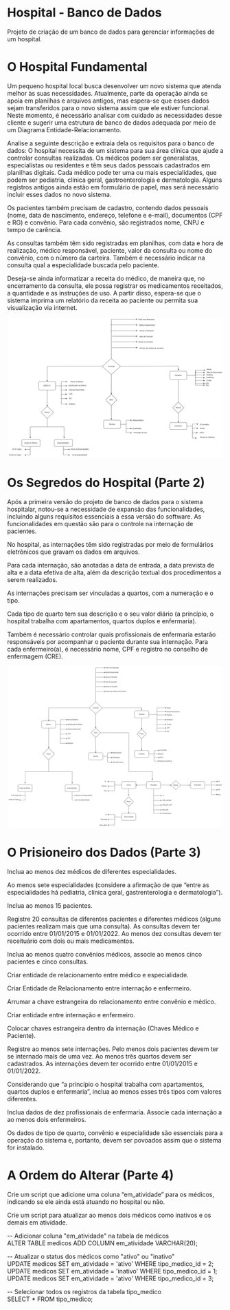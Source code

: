 # Hospital - Banco de Dados
Projeto de criação de um banco de dados para gerenciar informações de um hospital.
# O Hospital Fundamental


Um pequeno hospital local busca desenvolver um novo sistema que atenda melhor às suas necessidades. Atualmente, parte da operação ainda se apoia em planilhas e arquivos antigos, mas espera-se que esses dados sejam transferidos para o novo sistema assim que ele estiver funcional. Neste momento, é necessário analisar com cuidado as necessidades desse cliente e sugerir uma estrutura de banco de dados adequada por meio de um Diagrama Entidade-Relacionamento.

Analise a seguinte descrição e extraia dela os requisitos para o banco de dados:
O hospital necessita de um sistema para sua área clínica que ajude a controlar consultas realizadas. Os médicos podem ser generalistas, especialistas ou residentes e têm seus dados pessoais cadastrados em planilhas digitais. Cada médico pode ter uma ou mais especialidades, que podem ser pediatria, clínica geral, gastroenterologia e dermatologia. Alguns registros antigos ainda estão em formulário de papel, mas será necessário incluir esses dados no novo sistema.

Os pacientes também precisam de cadastro, contendo dados pessoais (nome, data de nascimento, endereço, telefone e e-mail), documentos (CPF e RG) e convênio. Para cada convênio, são registrados nome, CNPJ e tempo de carência.

As consultas também têm sido registradas em planilhas, com data e hora de realização, médico responsável, paciente, valor da consulta ou nome do convênio, com o número da carteira. Também é necessário indicar na consulta qual a especialidade buscada pelo paciente.

Deseja-se ainda informatizar a receita do médico, de maneira que, no encerramento da consulta, ele possa registrar os medicamentos receitados, a quantidade e as instruções de uso. A partir disso, espera-se que o sistema imprima um relatório da receita ao paciente ou permita sua visualização via internet.

![alt text](Hospital.png)

#
 # Os Segredos do Hospital (Parte 2)

Após a primeira versão do projeto de banco de dados para o sistema hospitalar, notou-se a necessidade de expansão das funcionalidades, incluindo alguns requisitos essenciais a essa versão do software. As funcionalidades em questão são para o controle na internação de pacientes.

No hospital, as internações têm sido registradas por meio de formulários eletrônicos que gravam os dados em arquivos. 

Para cada internação, são anotadas a data de entrada, a data prevista de alta e a data efetiva de alta, além da descrição textual dos procedimentos a serem realizados. 

As internações precisam ser vinculadas a quartos, com a numeração e o tipo. 

Cada tipo de quarto tem sua descrição e o seu valor diário (a princípio, o hospital trabalha com apartamentos, quartos duplos e enfermaria).

Também é necessário controlar quais profissionais de enfermaria estarão responsáveis por acompanhar o paciente durante sua internação. Para cada enfermeiro(a), é necessário nome, CPF e registro no conselho de enfermagem (CRE).

![alt text](Hospital2.png)

#
 # O Prisioneiro dos Dados  (Parte 3)

Inclua ao menos dez médicos de diferentes especialidades.

Ao menos sete especialidades (considere a afirmação de que “entre as especialidades há pediatria, clínica geral, gastrenterologia e dermatologia”).

Inclua ao menos 15 pacientes.

Registre 20 consultas de diferentes pacientes e diferentes médicos (alguns pacientes realizam mais que uma consulta). As consultas devem ter ocorrido entre 01/01/2015 e 01/01/2022. Ao menos dez consultas devem ter receituário com dois ou mais medicamentos.

Inclua ao menos quatro convênios médicos, associe ao menos cinco pacientes e cinco consultas.

Criar entidade de relacionamento entre médico e especialidade. 

Criar Entidade de Relacionamento entre internação e enfermeiro. 

Arrumar a chave estrangeira do relacionamento entre convênio e médico.

Criar entidade entre internação e enfermeiro.

Colocar chaves estrangeira dentro da internação (Chaves Médico e Paciente).

Registre ao menos sete internações. Pelo menos dois pacientes devem ter se internado mais de uma vez. Ao menos três quartos devem ser cadastrados. As internações devem ter ocorrido entre 01/01/2015 e 01/01/2022.

Considerando que “a princípio o hospital trabalha com apartamentos, quartos duplos e enfermaria”, inclua ao menos esses três tipos com valores diferentes.

Inclua dados de dez profissionais de enfermaria. Associe cada internação a ao menos dois enfermeiros.

Os dados de tipo de quarto, convênio e especialidade são essenciais para a operação do sistema e, portanto, devem ser povoados assim que o sistema for instalado.


#
 # A Ordem do Alterar  (Parte 4)
 
Crie um script que adicione uma coluna “em_atividade” para os médicos, indicando se ele ainda está atuando no hospital ou não. 

Crie um script para atualizar ao menos dois médicos como inativos e os demais em atividade.

-- Adicionar coluna "em_atividade" na tabela de médicos</br>
ALTER TABLE medicos ADD COLUMN em_atividade VARCHAR(20);</br>

-- Atualizar o status dos médicos como "ativo" ou "inativo"</br>
UPDATE medicos SET em_atividade = 'ativo' WHERE tipo_medico_id = 2;</br>
UPDATE medicos SET em_atividade = 'inativo' WHERE tipo_medico_id = 1;</br>
UPDATE medicos SET em_atividade = 'ativo' WHERE tipo_medico_id = 3;</br>

-- Selecionar todos os registros da tabela tipo_medico</br>
SELECT * FROM tipo_medico;


